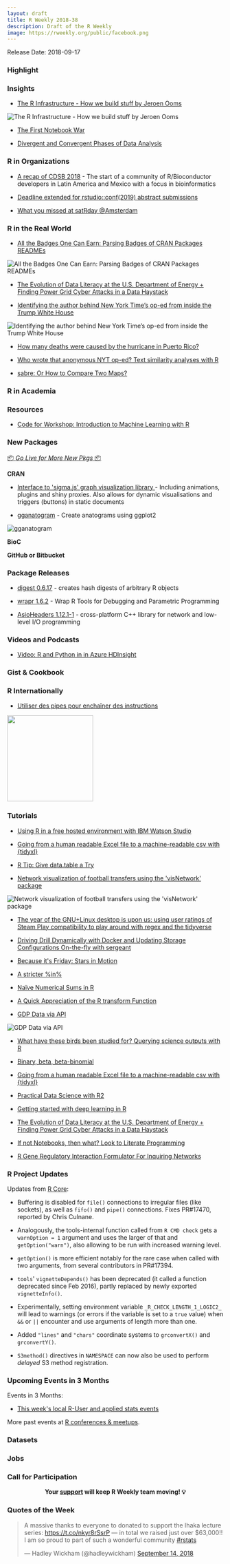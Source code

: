 ```yaml
---
layout: draft
title: R Weekly 2018-38
description: Draft of the R Weekly
image: https://rweekly.org/public/facebook.png
---
```


Release Date: 2018-09-17

###  Highlight



### Insights

+ [The R Infrastructure - How we build stuff by Jeroen Ooms](https://jeroen.github.io/uros2018/)

![The R Infrastructure - How we build stuff by Jeroen Ooms](https://raw.githubusercontent.com/rweekly/image/master/2018/r-base.png)

+ [The First Notebook War](https://yihui.name/en/2018/09/notebook-war/)


+ [Divergent and Convergent Phases of Data Analysis](https://simplystatistics.org/2018/09/14/divergent-and-convergent-phases-of-data-analysis/)

###  R in Organizations

+ [A recap of CDSB 2018](http://www.comunidadbioinfo.org/a-recap-of-cdsb-2018-the-start-of-a-community/) - The start of a community of R/Bioconductor developers in Latin America and Mexico with a focus in bioinformatics

+ [Deadline extended for rstudio::conf(2019) abstract submissions](https://blog.rstudio.com/2018/09/14/rstudio-conf-2019-submission-deadline-extended/)

+ [What you missed at satRday @Amsterdam](https://appsilon.com/satrday-amsterdam-2/)

### R in the Real World

+ [All the Badges One Can Earn: Parsing Badges of CRAN Packages READMEs](https://ropensci.org/technotes/2018/09/10/github-badges/)

![All the Badges One Can Earn: Parsing Badges of CRAN Packages READMEs](https://raw.githubusercontent.com/rweekly/image/master/2018/github-repos.png)

+ [The Evolution of Data Literacy at the U.S. Department of Energy + Finding Power Grid Cyber Attacks in a Data Haystack](https://rud.is/b/2018/09/12/the-evolution-of-data-literacy-at-the-u-s-department-of-energy-finding-power-grid-cyber-attacks-in-a-data-haystack/)

+ [Identifying the author behind New York Time’s op-ed from inside the Trump White House](https://github.com/mkearney/resist_oped)

![Identifying the author behind New York Time’s op-ed from inside the Trump White House](https://raw.githubusercontent.com/rweekly/image/master/2018/text-simi.png)

+ [How many deaths were caused by the hurricane in Puerto Rico?](http://blog.revolutionanalytics.com/2018/09/mortality-in-puerto-rico.html)

+ [Who wrote that anonymous NYT op-ed? Text similarity analyses with R](http://blog.revolutionanalytics.com/2018/09/anonymous-nyt-op-ed.html)

+ [sabre: Or How to Compare Two Maps?](https://nowosad.github.io/post/sabre-bp/)

###  R in Academia



###  Resources

+ [Code for Workshop: Introduction to Machine Learning with R](https://shirinsplayground.netlify.com/2018/06/intro_to_ml_workshop_heidelberg/)

###  New Packages

<p class="added-hostname"><a href="https://rweekly.org/live" target="_blank" class="externalLink">📦 <i>Go Live for More New Pkgs</i> 📦</a></p>

**CRAN**


+ [Interface to 'sigma.js' graph visualization library ](http://sigmajs.john-coene.com/) - Including animations, plugins and shiny proxies. Also allows for dynamic visualisations and triggers (buttons) in static documents

+ [gganatogram](https://github.com/jespermaag/gganatogram) - Create anatograms using ggplot2

![gganatogram](https://raw.githubusercontent.com/rweekly/image/master/2018/organPlot-1.png)

**BioC**


**GitHub or Bitbucket**


### Package Releases


+ [digest 0.6.17](http://dirk.eddelbuettel.com/blog/2018/09/12#digest_0.6.17) - creates hash digests of arbitrary R objects

+ [wrapr 1.6.2](http://www.win-vector.com/blog/2018/09/announcing-wrapr-1-6-2/) - Wrap R Tools for Debugging and Parametric Programming

+ [AsioHeaders 1.12.1-1](http://dirk.eddelbuettel.com/blog/2018/09/10#asioheaders_1.12.1-1) - cross-platform C++ library for network and low-level I/O programming


###  Videos and Podcasts

+ [Video: R and Python in in Azure HDInsight](http://blog.revolutionanalytics.com/2018/09/r-python-azure-hdinsight.html)

### Gist & Cookbook




### R Internationally

+ [Utiliser des pipes pour enchaîner des instructions](http://perso.ens-lyon.fr/lise.vaudor/utiliser-des-pipes-pour-enchainer-des-instructions/)

<img src="http://perso.ens-lyon.fr/lise.vaudor/Rfigures/Piping/piping_piped.jpg" width="200"/>

###  Tutorials

+ [Using R in a free hosted environment with IBM Watson Studio](https://www.littlemissdata.com/blog/watsonstudio)

+ [Going from a human readable Excel file to a machine-readable csv with {tidyxl}](http://www.brodrigues.co/blog/2018-09-11-human_to_machine/)

+ [R Tip: Give data.table a Try](http://www.win-vector.com/blog/2018/09/r-tip-give-data-table-a-try/)

+ [Network visualization of football transfers using the 'visNetwork' package](https://rcrastinate.blogspot.com/2018/09/network-visualization-of-football.html)

![Network visualization of football transfers using the 'visNetwork' package](https://raw.githubusercontent.com/rweekly/image/master/2018/transfer-graph.png)

+ [The year of the GNU+Linux desktop is upon us: using user ratings of Steam Play compatibility to play around with regex and the tidyverse](http://www.brodrigues.co/blog/2018-09-08-steam_linux/)

+ [Driving Drill Dynamically with Docker and Updating Storage Configurations On-the-fly with sergeant](https://rud.is/b/2018/09/09/driving-drill-dynamically-with-docker-and-updating-storage-configurations-on-the-fly-with-sergeant/)

+ [Because it's Friday: Stars in Motion](http://blog.revolutionanalytics.com/2018/09/stars-in-motion.html)

+ [A stricter %in%](https://coolbutuseless.github.io/2018/09/07/a-stricter-in/)


+ [Naïve Numerical Sums in R](https://ntguardian.wordpress.com/2018/09/10/naive-numerical-sums-in-r/)

+ [A Quick Appreciation of the R transform Function](http://www.win-vector.com/blog/2018/09/a-quick-appreciation-of-the-r-transform-function/)

+ [GDP Data via API](https://rviews.rstudio.com/2018/09/12/gdp-via-api/)

![GDP Data via API](https://raw.githubusercontent.com/rweekly/image/master/2018/gdp-1.png)

+ [What have these birds been studied for? Querying science outputs with R](https://ropensci.org/blog/2018/09/11/birds-science/)

+ [Binary, beta, beta-binomial](https://www.rdatagen.net/post/binary-beta-beta-binomial/)


+ [Going from a human readable Excel file to a machine-readable csv with {tidyxl}](http://www.brodrigues.co/blog/2018-09-11-human_to_machine/)

+ [Practical Data Science with R2](http://www.win-vector.com/blog/2018/09/practical-data-science-with-r2/)

+ [Getting started with deep learning in R](https://blog.rstudio.com/2018/09/12/getting-started-with-deep-learning-in-r/)

+ [The Evolution of Data Literacy at the U.S. Department of Energy + Finding Power Grid Cyber Attacks in a Data Haystack](https://rud.is/b/2018/09/12/the-evolution-of-data-literacy-at-the-u-s-department-of-energy-finding-power-grid-cyber-attacks-in-a-data-haystack/)

+ [If not Notebooks, then what? Look to Literate Programming](http://blog.revolutionanalytics.com/2018/09/notebooks-literate-programming.html)

+ [R Gene Regulatory Interaction Formulator For Inquiring Networks](http://lcolladotor.github.io/2018/09/13/r-gene-regulatory-interaction-formulator-for-inquiring-networks/)

<!--<div class="post-more-begi
n"></div><div class="post-more-end"></div>-->

###  R Project Updates

Updates from [R Core](http://developer.r-project.org/blosxom.cgi/R-devel/NEWS):

+ Buffering is disabled for `file()` connections to irregular files (like sockets), as well as `fifo()` and `pipe()` connections. Fixes PR#17470, reported by Chris Culnane.

+ Analogously, the tools-internal function called from `R CMD check` gets a `warnOption = 1` argument and uses the larger of that and `getOption("warn")`, also allowing to be run with increased warning level.

+ `getOption()` is more efficient notably for the rare case when called with two arguments, from several contributors in PR#17394.

+ `tools`' `vignetteDepends()` has been deprecated (it called a function deprecated since Feb 2016), partly replaced by newly exported `vignetteInfo()`.

+ Experimentally, setting environment variable `_R_CHECK_LENGTH_1_LOGIC2_` will lead to warnings (or errors if the variable is set to a `true` value) when `&&` or `||` encounter and use arguments of length more than one.

+ Added `"lines"` and `"chars"` coordinate systems to `grconvertX()` and `grconvertY()`.

+ `S3method()` directives in `NAMESPACE` can now also be used to perform _delayed_ S3 method registration.


###  Upcoming Events in 3 Months

Events in 3 Months:

+ [This week's local R-User and applied stats events](https://community.rstudio.com/c/irl)

More past events at [R conferences & meetups](https://conf.rweekly.org).

### Datasets




### Jobs




###  Call for Participation



<p class="hide-support added-hostname support-rweekly" style="text-align: center;font-weight: bold;">Your <a class="non-visited externalLink" href="https://www.patreon.com/rweekly" onclick="pas(this)">support</a> will keep R Weekly team moving! 💡</p>

###  Quotes of the Week

<blockquote class="twitter-tweet" data-lang="en"><p lang="en" dir="ltr">A massive thanks to everyone to donated to support the Ihaka lecture series: <a href="https://t.co/nkyr8rSsrP">https://t.co/nkyr8rSsrP</a> — in total we raised just over $63,000!! I am so proud to part of such a wonderful community <a href="https://twitter.com/hashtag/rstats?src=hash&amp;ref_src=twsrc%5Etfw">#rstats</a></p>&mdash; Hadley Wickham (@hadleywickham) <a href="https://twitter.com/hadleywickham/status/1040671156280467457?ref_src=twsrc%5Etfw">September 14, 2018</a></blockquote>

